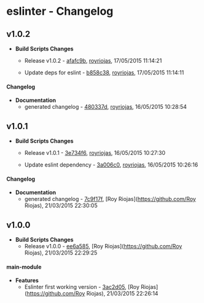 
# eslinter - Changelog
## v1.0.2
- **Build Scripts Changes**
  - Release v1.0.2 - [afafc9b]( https://github.com/royriojas/eslinter/commit/afafc9b ), [royriojas](https://github.com/royriojas), 17/05/2015 11:14:21

    
  - Update deps for eslint - [b858c38]( https://github.com/royriojas/eslinter/commit/b858c38 ), [royriojas](https://github.com/royriojas), 17/05/2015 11:14:11

    
#### Changelog
- **Documentation**
  - generated changelog - [480337d]( https://github.com/royriojas/eslinter/commit/480337d ), [royriojas](https://github.com/royriojas), 16/05/2015 10:28:54

    
## v1.0.1
- **Build Scripts Changes**
  - Release v1.0.1 - [3e734f6]( https://github.com/royriojas/eslinter/commit/3e734f6 ), [royriojas](https://github.com/royriojas), 16/05/2015 10:27:30

    
  - Update eslint dependency - [3a006c0]( https://github.com/royriojas/eslinter/commit/3a006c0 ), [royriojas](https://github.com/royriojas), 16/05/2015 10:26:16

    
#### Changelog
- **Documentation**
  - generated changelog - [7c9f17f]( https://github.com/royriojas/eslinter/commit/7c9f17f ), [Roy Riojas](https://github.com/Roy Riojas), 21/03/2015 22:30:05

    
## v1.0.0
- **Build Scripts Changes**
  - Release v1.0.0 - [ee6a585]( https://github.com/royriojas/eslinter/commit/ee6a585 ), [Roy Riojas](https://github.com/Roy Riojas), 21/03/2015 22:29:25

    
#### main-module
- **Features**
  - Eslinter first working version - [3ac2d05]( https://github.com/royriojas/eslinter/commit/3ac2d05 ), [Roy Riojas](https://github.com/Roy Riojas), 21/03/2015 22:26:14

    
